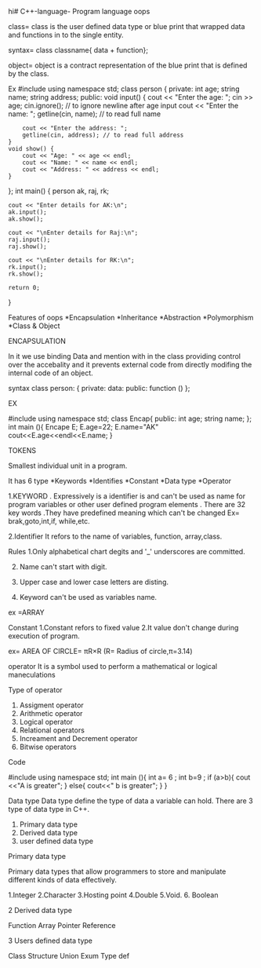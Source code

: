hi# C++-language-
Program language oops

class= class is the user defined data type or blue print that wrapped data and functions in to the single entity.

syntax= class classname{
                    data
                      +
                  function};
                  
object= object is a contract representation of the blue print that is defined by the class.

Ex #include<iostream>
using namespace std;
class person {
private:
    int age;
    string name;
    string address;
public:
    void input() {
        cout << "Enter the age: ";
        cin >> age;
        cin.ignore(); // to ignore newline after age input
        cout << "Enter the name: ";
        getline(cin, name); // to read full name

        cout << "Enter the address: ";
        getline(cin, address); // to read full address
    }
    void show() {
        cout << "Age: " << age << endl;
        cout << "Name: " << name << endl;
        cout << "Address: " << address << endl;
    }
};
int main() {
    person ak, raj, rk;

    cout << "Enter details for AK:\n";
    ak.input();
    ak.show();

    cout << "\nEnter details for Raj:\n";
    raj.input();
    raj.show();

    cout << "\nEnter details for RK:\n";
    rk.input();
    rk.show();

    return 0;
}

Features of oops
*Encapsulation 
*Inheritance 
*Abstraction 
*Polymorphism 
*Class & Object 

ENCAPSULATION 

In it we use binding Data and mention with in the class providing control over the accebality and it prevents external code from directly modifing the internal code of an object.

syntax 
      class person:
      {
      private:
      data:
      public:
      function ()
      };


EX

#include <iostream>
using namespace std;
  class Encap{
  public:
  int age;
  string name;
  };
  int main (){
  Encape E;
  E.age=22;
  E.name="AK"
  cout<<E.age<<endl<<E.name;
  }


TOKENS 

Smallest individual unit in a program.

It has 6 type 
*Keywords 
*Identifies 
*Constant 
*Data type
*Operator 


1.KEYWORD 
   . Expressively is a identifier is and can't  be used as name for program variables or other user defined program elements 
   . There are 32 key words
   .They have predefined meaning which can't be changed 
   Ex=  brak,goto,int,if, while,etc.

2.Identifier 
 It refors to the name of variables, function, array,class.


 Rules 
 1.Only alphabetical chart degits and '_' underscores are committed.

 2. Name can't start with digit.

 3. Upper case and lower case letters are disting.

 4. Keyword can't be used as variables name.

ex =ARRAY

Constant 
1.Constant refors to fixed value 
2.It value don't change during execution of program.

ex= AREA OF CIRCLE= πR×R (R= Radius of circle,π=3.14)


operator 
It is a symbol used to perform a mathematical or logical maneculations 

Type of operator 

1. Assigment operator
2. Arithmetic operator
3. Logical operator
4. Relational operators
5. Increament and Decrement operator
6. Bitwise operators


Code


#include<iostream>
using namespace std;
int main (){
int a= 6 ;
int b=9 ;
if (a>b){
cout <<"A is greater";
}
else{
cout<<" b is greater";
}
}


Data type 
Data type define the type of data a variable can hold. There are 3 type of data type in C++.

1. Primary data type
2. Derived data type
3. user defined data type


Primary data type

Primary data types that allow programmers to store and manipulate different kinds of data effectively.


1.Integer 
2.Character
3.Hosting point 
4.Double 
5.Void.
6. Boolean 


2 Derived data type 

Function 
Array 
Pointer 
Reference 


3 Users defined data type 

Class
Structure 
Union 
Exum
Type def

